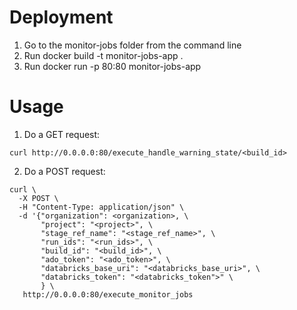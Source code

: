 # Deployment

1. Go to the monitor-jobs folder from the command line
2. Run docker build -t monitor-jobs-app .
3. Run docker run -p 80:80 monitor-jobs-app

# Usage

1. Do a GET request: 

```
curl http://0.0.0.0:80/execute_handle_warning_state/<build_id>
```

2. Do a POST request:
```
curl \
  -X POST \
  -H "Content-Type: application/json" \
  -d '{"organization": <organization>, \
       "project": "<project>", \
       "stage_ref_name": "<stage_ref_name>", \
       "run_ids": "<run_ids>", \
       "build_id": "<build_id>", \
       "ado_token": "<ado_token>", \
       "databricks_base_uri": "<databricks_base_uri>", \
       "databricks_token": "<databricks_token">" \
       } \
   http://0.0.0.0:80/execute_monitor_jobs          
```